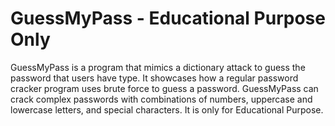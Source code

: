 # GuessMyPass - Educational Purpose Only
GuessMyPass is a program that mimics a dictionary attack to guess the password that users have type.
It showcases how a regular password cracker program uses brute force to guess a password.
GuessMyPass can crack complex passwords with combinations of numbers, uppercase and lowercase letters, and special characters.
It is only for Educational Purpose.

